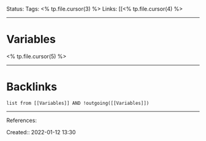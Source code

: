 Status: 
Tags: <% tp.file.cursor(3) %>
Links: [[<% tp.file.cursor(4) %>
___
# Variables
<% tp.file.cursor(5) %>
___
# Backlinks
```dataview
list from [[Variables]] AND !outgoing([[Variables]])
```
___
References:

Created:: 2022-01-12 13:30
